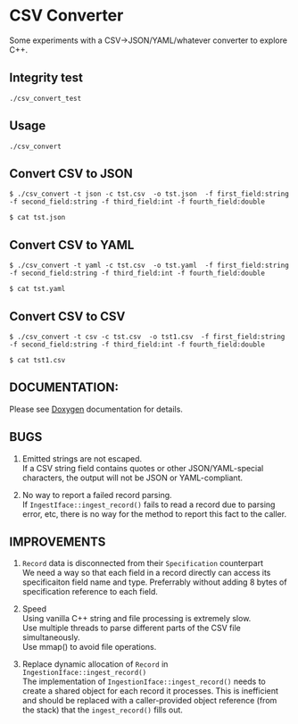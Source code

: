 # CSV Converter

Some experiments with a CSV->JSON/YAML/whatever converter to explore C++.


## Integrity test

    ./csv_convert_test

## Usage

    ./csv_convert
    
## Convert CSV to JSON

    $ ./csv_convert -t json -c tst.csv  -o tst.json  -f first_field:string -f second_field:string -f third_field:int -f fourth_field:double

    $ cat tst.json

## Convert CSV to YAML

    $ ./csv_convert -t yaml -c tst.csv  -o tst.yaml  -f first_field:string -f second_field:string -f third_field:int -f fourth_field:double

    $ cat tst.yaml

## Convert CSV to CSV

    $ ./csv_convert -t csv -c tst.csv  -o tst1.csv  -f first_field:string -f second_field:string -f third_field:int -f fourth_field:double

    $ cat tst1.csv
    

## DOCUMENTATION:

Please see
[Doxygen](https://magnusfeuer.github.io/csv-test/html/namespacecsv.html)
documentation for details.

## BUGS

1. Emitted strings are not escaped.  
If a CSV string field contains quotes or other JSON/YAML-special
characters, the output will not be JSON or YAML-compliant.

2. No way to report a failed record parsing.  
If `IngestIface::ingest_record()` fails to read a record due to
parsing error, etc, there is no way for the method to report this fact
to the caller.

## IMPROVEMENTS

1. `Record` data is disconnected from their `Specification` counterpart  
   We need a way so that each field in a record directly can access
   its specificaiton field name and type. Preferrably without adding 8
   bytes of specification reference to each field.

2. Speed  
   Using vanilla C++ string and file processing is extremely slow.  
   Use multiple threads to parse different parts of the CSV file simultaneously.  
   Use mmap() to avoid file operations.

3. Replace dynamic allocation of `Record` in `IngestionIface::ingest_record()`  
   The implementation of `IngestionIface::ingest_record()` needs to create
   a shared object for each record it processes. This is inefficient and should
   be replaced with a caller-provided object reference (from the stack) that the
   `ingest_record()` fills out.
